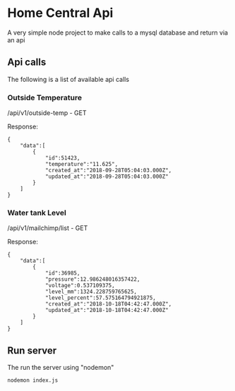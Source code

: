 # Home Central Api

A very simple node project to make calls to a mysql database and return via an api

## Api calls 

The following is a list of available api calls 

### Outside Temperature

/api/v1/outside-temp - GET

Response:
```shell
{
    "data":[
        {
            "id":51423,
            "temperature":"11.625",
            "created_at":"2018-09-28T05:04:03.000Z",
            "updated_at":"2018-09-28T05:04:03.000Z"
        }
    ]
}
```

### Water tank Level 
/api/v1/mailchimp/list - GET

Response:

```shell
{
    "data":[
        {
            "id":36985,
            "pressure":12.986248016357422,
            "voltage":0.537109375,
            "level_mm":1324.228759765625,
            "level_percent":57.575164794921875,
            "created_at":"2018-10-18T04:42:47.000Z",
            "updated_at":"2018-10-18T04:42:47.000Z"
        }
    ]
}
```

## Run server

The run the server using "nodemon"

```shell
nodemon index.js
```
